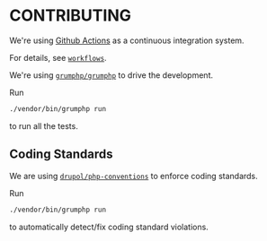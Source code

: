# CONTRIBUTING

We're using [Github Actions](https://github.com/drupol/phpcsfixer-configs-php/actions) as a continuous integration system.

For details, see [`workflows`](./.github/workflows).

We're using [`grumphp/grumphp`](https://github.com/phpro/grumphp) to drive the development.

Run

```bash
./vendor/bin/grumphp run
```

to run all the tests.

## Coding Standards

We are using [`drupol/php-conventions`](https://github.com/drupol/php-conventions) to enforce coding standards.

Run

```bash
./vendor/bin/grumphp run
```

to automatically detect/fix coding standard violations.
